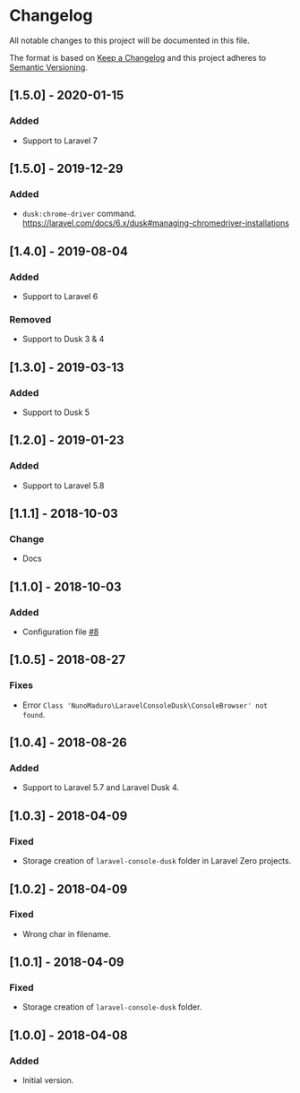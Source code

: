 # Changelog
All notable changes to this project will be documented in this file.

The format is based on [Keep a Changelog](http://keepachangelog.com/)
and this project adheres to [Semantic Versioning](http://semver.org/).

## [1.5.0] - 2020-01-15
### Added
- Support to Laravel 7

## [1.5.0] - 2019-12-29
### Added
- `dusk:chrome-driver` command. https://laravel.com/docs/6.x/dusk#managing-chromedriver-installations

## [1.4.0] - 2019-08-04
### Added
- Support to Laravel 6

### Removed
- Support to Dusk 3 & 4

## [1.3.0] - 2019-03-13
### Added
- Support to Dusk 5

## [1.2.0] - 2019-01-23
### Added
- Support to Laravel 5.8

## [1.1.1] - 2018-10-03
### Change
- Docs

## [1.1.0] - 2018-10-03
### Added
- Configuration file [#8](https://github.com/nunomaduro/laravel-console-dusk/pull/8)

## [1.0.5] - 2018-08-27
### Fixes
- Error `Class 'NunoMaduro\LaravelConsoleDusk\ConsoleBrowser﻿' not found`.

## [1.0.4] - 2018-08-26
### Added
- Support to Laravel 5.7 and Laravel Dusk 4.

## [1.0.3] - 2018-04-09
### Fixed
- Storage creation of `laravel-console-dusk` folder in Laravel Zero projects.

## [1.0.2] - 2018-04-09
### Fixed
- Wrong char in filename.

## [1.0.1] - 2018-04-09
### Fixed
- Storage creation of `laravel-console-dusk` folder.

## [1.0.0] - 2018-04-08
### Added
- Initial version.

